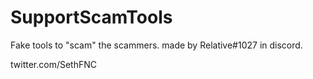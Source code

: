 # SupportScamTools
Fake tools to "scam" the scammers.
made by Relative#1027 in discord.

twitter.com/SethFNC
